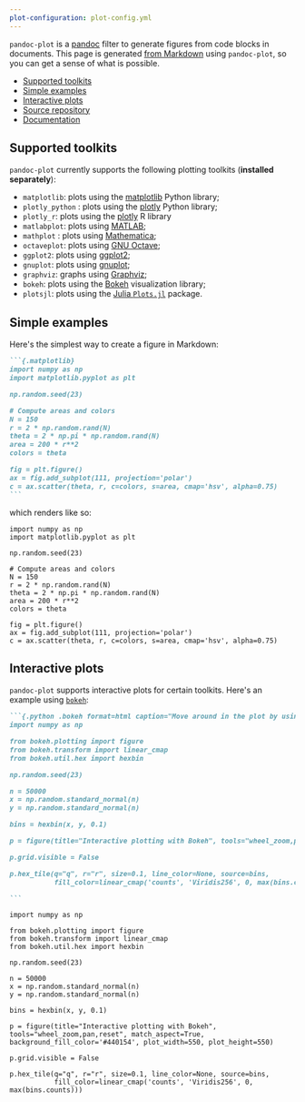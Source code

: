 ```yaml
---
plot-configuration: plot-config.yml
---
```


<!-- The file index.html is automatically generated by the mksite.ps1 script. Do not edit manually.
-->

`pandoc-plot` is a [pandoc](https://pandoc.org) filter to generate figures from code blocks in documents. This page is generated [from Markdown](index.md) using `pandoc-plot`, so you can get a sense of what is possible. 

- [Supported toolkits](#supported-toolkits)
- [Simple examples](#simple-examples)
- [Interactive plots](#interactive-plots)
- [Source repository](https://github.com/LaurentRDC/pandoc-plot)
- [Documentation](MANUAL.html)

## Supported toolkits

`pandoc-plot` currently supports the following plotting toolkits
(**installed separately**):

  - `matplotlib`: plots using the [matplotlib](https://matplotlib.org/)
    Python library;
  - `plotly_python` : plots using the
    [plotly](https://plotly.com/python/) Python library;
  - `plotly_r`: plots using the [plotly](https://plotly.com/r/) R
    library
  - `matlabplot`: plots using [MATLAB](https://www.mathworks.com/);
  - `mathplot` : plots using
    [Mathematica](https://www.wolfram.com/mathematica/);
  - `octaveplot`: plots using [GNU
    Octave](https://www.gnu.org/software/octave/);
  - `ggplot2`: plots using [ggplot2](https://ggplot2.tidyverse.org/);
  - `gnuplot`: plots using [gnuplot](http://www.gnuplot.info/);
  - `graphviz`: graphs using [Graphviz](http://graphviz.org/);
  - `bokeh`: plots using the [Bokeh](https://bokeh.org/) visualization library;
  - `plotsjl`: plots using the [Julia `Plots.jl`](http://docs.plotsjl.org/latest/) package.

## Simple examples

Here's the simplest way to create a figure in Markdown:

````markdown
```{.matplotlib}
import numpy as np
import matplotlib.pyplot as plt

np.random.seed(23)

# Compute areas and colors
N = 150
r = 2 * np.random.rand(N)
theta = 2 * np.pi * np.random.rand(N)
area = 200 * r**2
colors = theta

fig = plt.figure()
ax = fig.add_subplot(111, projection='polar')
c = ax.scatter(theta, r, c=colors, s=area, cmap='hsv', alpha=0.75)
```
````

which renders like so:

```{.matplotlib}
import numpy as np
import matplotlib.pyplot as plt

np.random.seed(23)

# Compute areas and colors
N = 150
r = 2 * np.random.rand(N)
theta = 2 * np.pi * np.random.rand(N)
area = 200 * r**2
colors = theta

fig = plt.figure()
ax = fig.add_subplot(111, projection='polar')
c = ax.scatter(theta, r, c=colors, s=area, cmap='hsv', alpha=0.75)
```

## Interactive plots

`pandoc-plot` supports interactive plots for certain toolkits. Here's an example using [`bokeh`](https://bokeh.org):

````markdown
```{.python .bokeh format=html caption="Move around in the plot by using your mouse. This gallery example was modified from [here](https://docs.bokeh.org/en/latest/docs/gallery/hex_tile.html)."}
import numpy as np

from bokeh.plotting import figure
from bokeh.transform import linear_cmap
from bokeh.util.hex import hexbin

np.random.seed(23)

n = 50000
x = np.random.standard_normal(n)
y = np.random.standard_normal(n)

bins = hexbin(x, y, 0.1)

p = figure(title="Interactive plotting with Bokeh", tools="wheel_zoom,pan,reset", match_aspect=True, background_fill_color='#440154', plot_width=550, plot_height=550)

p.grid.visible = False

p.hex_tile(q="q", r="r", size=0.1, line_color=None, source=bins,
           fill_color=linear_cmap('counts', 'Viridis256', 0, max(bins.counts)))

```
````

```{.python .bokeh format=html caption="Move around in the plot by using your mouse. This gallery example was modified from [here](https://docs.bokeh.org/en/latest/docs/gallery/hex_tile.html)."}
import numpy as np

from bokeh.plotting import figure
from bokeh.transform import linear_cmap
from bokeh.util.hex import hexbin

np.random.seed(23)

n = 50000
x = np.random.standard_normal(n)
y = np.random.standard_normal(n)

bins = hexbin(x, y, 0.1)

p = figure(title="Interactive plotting with Bokeh", tools="wheel_zoom,pan,reset", match_aspect=True, background_fill_color='#440154', plot_width=550, plot_height=550)

p.grid.visible = False

p.hex_tile(q="q", r="r", size=0.1, line_color=None, source=bins,
           fill_color=linear_cmap('counts', 'Viridis256', 0, max(bins.counts)))

```
